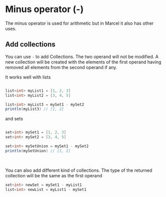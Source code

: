 # Minus operator (-)

The minus operator is used for arithmetic but in Marcel it also has other uses.

## Add collections

You can use `-` to add Collections. The two operand will not be modified. A new collection will be created with the elements 
of the first operand having removed all elements from the second operand if any.

It works well with lists

```java

list<int> myList1 = [1, 2, 3]
list<int> myList2 = [3, 4, 5]

list<int> myList3 = mySet1 - mySet2
println(myList3) // [1, 2]
```

and sets

```java

set<int> mySet1 = [1, 2, 3]
set<int> mySet2 = [3, 4, 5]

set<int> mySetUnion = mySet1 - mySet2
println(mySetUnion) // [1, 2]
```

<br/>

You can also add different kind of collections. The type of the returned collection will be the same as the first operand

```java
set<int> newSet = mySet1 - myList1
list<int> newList = myList1 - mySet1
```
